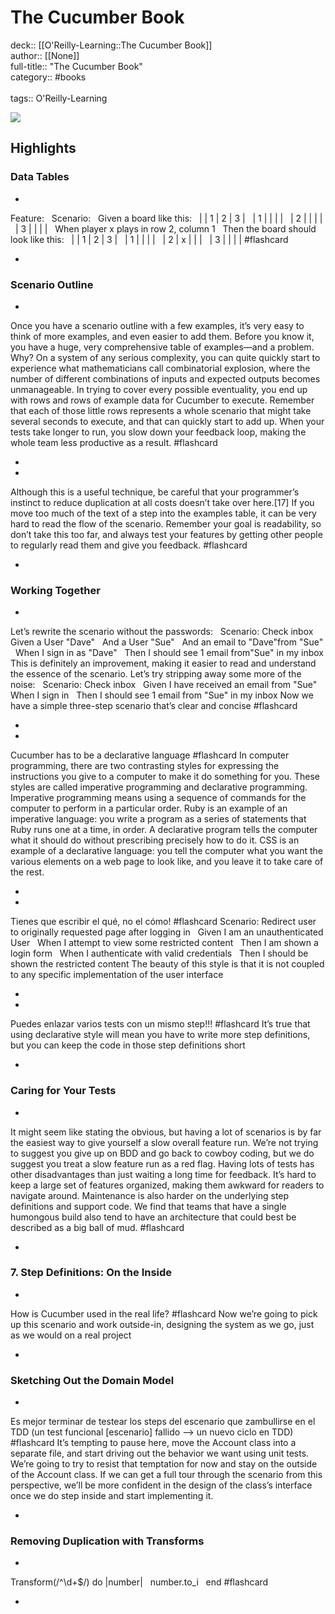 # The Cucumber Book

deck:: [[O'Reilly-Learning::The Cucumber Book]]\
author:: [[None]]\
full-title:: "The Cucumber Book"\
category:: #books\
\
tags:: O'Reilly-Learning  

![](https://learning.oreilly.com/covers/9781680502497/)

## Highlights
### Data Tables
- 

Feature​:
     ​  ​Scenario​:
     ​  ​Given a board like this​:
     ​  | | 1 | 2 | 3 |
     ​  | 1 | | | |
     ​  | 2 | | | |
     ​  | 3 | | | |
     ​  When player x plays in row 2, column 1
     ​  ​Then the board should look like this​:
     ​  | | 1 | 2 | 3 |
     ​  | 1 | | | |
     ​  | 2 | x | | |
     ​  | 3 | | | | #flashcard 


    
-
### Scenario Outline
- 

Once you have a scenario outline with a few examples, it’s very easy to think of more examples, and even easier to add them. Before you know it, you have a huge, very comprehensive table of examples—and a problem.
     Why?
     On a system of any serious complexity, you can quite quickly start to experience what mathematicians call combinatorial explosion, where the number of different combinations of inputs and expected outputs becomes unmanageable. In trying to cover every possible eventuality, you end up with rows and rows of example data for Cucumber to execute. Remember that each of those little rows represents a whole scenario that might take several seconds to execute, and that can quickly start to add up. When your tests take longer to run, you slow down your feedback loop, making the whole team less productive as a result. #flashcard 


    
-
- 

Although this is a useful technique, be careful that your programmer’s instinct to reduce duplication at all costs doesn’t take over here.[17] If you move too much of the text of a step into the examples table, it can be very hard to read the flow of the scenario. Remember your goal is readability, so don’t take this too far, and always test your features by getting other people to regularly read them and give you feedback. #flashcard 


    
-
### Working Together
- 

Let’s rewrite the scenario without the passwords:
     ​  ​Scenario​: Check inbox
     ​  Given a User ​"Dave"​
     ​  And a User ​"Sue"​
     ​  And an email to ​"Dave"​ from ​"Sue"​
     ​  When I sign in as ​"Dave"​
     ​  Then I should see 1 email from ​"Sue"​ in my inbox
     This is definitely an improvement, making it easier to read and understand the essence of the scenario. Let’s try stripping away some more of the noise:
     ​  ​Scenario​: Check inbox
     ​  Given I have received an email from ​"Sue"​
     ​  When I sign in
     ​  Then I should see 1 email from ​"Sue"​ in my inbox
     Now we have a simple three-step scenario that’s clear and concise #flashcard 


    
-
- 
 Cucumber has to be a declarative language #flashcard 
    In computer programming, there are two contrasting styles for expressing the instructions you give to a computer to make it do something for you. These styles are called imperative programming and declarative programming.
     Imperative programming means using a sequence of commands for the computer to perform in a particular order. Ruby is an example of an imperative language: you write a program as a series of statements that Ruby runs one at a time, in order. A declarative program tells the computer what it should do without prescribing precisely how to do it. CSS is an example of a declarative language: you tell the computer what you want the various elements on a web page to look like, and you leave it to take care of the rest.

    
-
- 
 Tienes que escribir el qué, no el cómo! #flashcard 
    Scenario​: Redirect user to originally requested page after logging in
     ​  Given I am an unauthenticated User
     ​  When I attempt to view some restricted content
     ​  Then I am shown a login form
     ​  When I authenticate with valid credentials
     ​  Then I should be shown the restricted content
     The beauty of this style is that it is not coupled to any specific implementation of the user interface

    
-
- 
 Puedes enlazar varios tests con un mismo step!!! #flashcard 
    It’s true that using declarative style will mean you have to write more step definitions, but you can keep the code in those step definitions short

    
-
### Caring for Your Tests
- 

It might seem like stating the obvious, but having a lot of scenarios is by far the easiest way to give yourself a slow overall feature run. We’re not trying to suggest you give up on BDD and go back to cowboy coding, but we do suggest you treat a slow feature run as a red flag. Having lots of tests has other disadvantages than just waiting a long time for feedback. It’s hard to keep a large set of features organized, making them awkward for readers to navigate around. Maintenance is also harder on the underlying step definitions and support code.
     We find that teams that have a single humongous build also tend to have an architecture that could best be described as a big ball of mud. #flashcard 


    
-
### 7. Step Definitions: On the Inside
- 
 How is Cucumber used in the real life? #flashcard 
    Now we’re going to pick up this scenario and work outside-in, designing the system as we go, just as we would on a real project

    
-
### Sketching Out the Domain Model
- 
 Es mejor terminar de testear los steps del escenario que zambullirse en el TDD (un test funcional [escenario] fallido —> un nuevo ciclo en TDD) #flashcard 
    It’s tempting to pause here, move the Account class into a separate file, and start driving out the behavior we want using unit tests. We’re going to try to resist that temptation for now and stay on the outside of the Account class. If we can get a full tour through the scenario from this perspective, we’ll be more confident in the design of the class’s interface once we do step inside and start implementing it.

    
-
### Removing Duplication with Transforms
- 

Transform(​/^\d+$/​) ​do​ |number|
     ​  number.to_i
     ​  ​end​ #flashcard 


    
-
